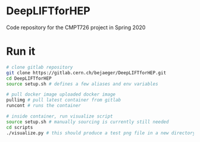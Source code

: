 # DeepLIFTforHEP

Code repository for the CMPT726 project in Spring 2020

# Run it

```bash
# clone gitlab repository 
git clone https://gitlab.cern.ch/bejaeger/DeepLIFTforHEP.git
cd DeepLIFTforHEP
source setup.sh # defines a few aliases and env variables

# pull docker image uploaded docker image
pullimg # pull latest container from gitlab
runcont # runs the container

# inside container, run visualize script
source setup.sh # manually sourcing is currently still needed
cd scripts
./visualize.py # this should produce a test png file in a new directory called 'output/'.
```
